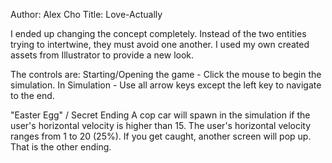 Author: Alex Cho
Title: Love-Actually

I ended up changing the concept completely. Instead of the two entities trying to intertwine, they must avoid one another. I used my own created assets from Illustrator to provide a new look.

The controls are:
Starting/Opening the game - Click the mouse to begin the simulation.
In Simulation - Use all arrow keys except the left key to navigate to the end.

"Easter Egg" / Secret Ending
A cop car will spawn in the simulation if the user's horizontal velocity is higher than 15. The user's horizontal velocity ranges from 1 to 20 (25%). If you get caught, another screen will pop up. That is the other ending. 

